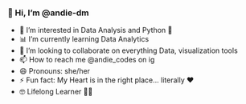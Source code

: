 ### 👋 Hi, I’m @andie-dm

- 👀 I’m interested in Data Analysis and Python 🐍
- 📊 I’m currently learning Data Analytics
- 💞️ I’m looking to collaborate on everything Data, visualization tools
- 📫 How to reach me @andie_codes on ig
- 😄 Pronouns: she/her
- ⚡ Fun fact: My Heart is in the right place... literally ❤️
- 🤓 Lifelong Learner 👩‍💻
  

<!---
andie-dm/andie-dm is a ✨ special ✨ repository because its `README.md` (this file) appears on your GitHub profile.
You can click the Preview link to take a look at your changes.
--->
